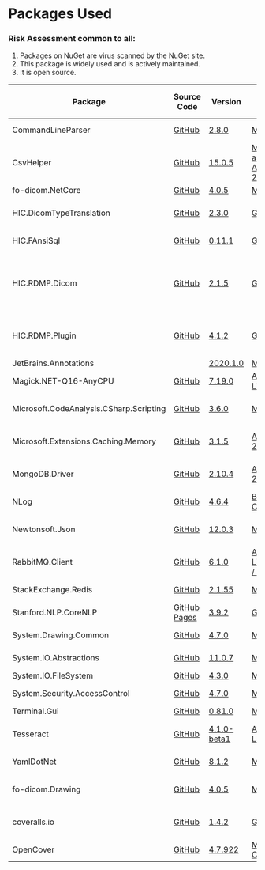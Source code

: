 

# Packages Used

### Risk Assessment common to all:
1. Packages on NuGet are virus scanned by the NuGet site.
2. This package is widely used and is actively maintained.
3. It is open source.

| Package | Source Code | Version | License | Purpose | Additional Risk Assessment |
| ------- | ------------| --------| ------- | ------- | -------------------------- |
| CommandLineParser | [GitHub](https://github.com/commandlineparser/commandline) | [2.8.0](https://www.nuget.org/packages/CommandLineParser/2.8.0) | [MIT](https://opensource.org/licenses/MIT)| Command line argument parsing |  |
| CsvHelper | [GitHub](https://github.com/JoshClose/CsvHelper) | [15.0.5](https://www.nuget.org/packages/CsvHelper/15.0.5) | [MS-PL and Apache 2.0](https://github.com/JoshClose/CsvHelper/blob/master/LICENSE.txt)| Writting reports out to CSV reports | |
| fo-dicom.NetCore | [GitHub](https://github.com/fo-dicom/fo-dicom) | [4.0.5](https://www.nuget.org/packages/fo-dicom.NetCore/4.0.5) | [MS-PL](https://opensource.org/licenses/MS-PL) | | |
| HIC.DicomTypeTranslation | [GitHub](https://github.com/HicServices/DicomTypeTranslation) | [2.3.0](https://www.nuget.org/packages/HIC.DicomTypeTranslation/2.3.0) | [GPL 3.0](https://www.gnu.org/licenses/gpl-3.0.html) | Translate dicom types into C# / database types | |
| HIC.FAnsiSql | [GitHub](https://github.com/HicServices/FansiSql) | [0.11.1](https://www.nuget.org/packages/HIC.FAnsiSql/0.11.1) | [GPL 3.0](https://www.gnu.org/licenses/gpl-3.0.html) | Database abstraction layer | |
| HIC.RDMP.Dicom | [GitHub](https://github.com/HicServices/RdmpDicom) | [2.1.5](https://www.nuget.org/packages/HIC.RDMP.Dicom/2.1.5) | [GPL 3.0](https://www.gnu.org/licenses/gpl-3.0.html) | RDMP Plugin containing data load / pipeline components for imaging, reading dicom files etc | |
| HIC.RDMP.Plugin | [GitHub](https://github.com/HicServices/RDMP) | [4.1.2](https://www.nuget.org/packages/HIC.RDMP.Plugin/4.1.2) | [GPL 3.0](https://www.gnu.org/licenses/gpl-3.0.html) | Interact with RDMP objects, base classes for plugin components etc | |
| JetBrains.Annotations | | [2020.1.0](https://www.nuget.org/packages/JetBrains.Annotations/2020.1.0) |[MIT](https://opensource.org/licenses/MIT) | Static analysis tool | |
| Magick.NET-Q16-AnyCPU | [GitHub](https://github.com/dlemstra/Magick.NET) | [7.19.0](https://www.nuget.org/packages/Magick.NET-Q16-AnyCPU/7.19.0) | [Apache License v2](https://github.com/dlemstra/Magick.NET/blob/master/License.txt) | The .NET library for [ImageMagick](https://imagemagick.org/index.php) | |
| Microsoft.CodeAnalysis.CSharp.Scripting | [GitHub](https://github.com/dotnet/roslyn) | [3.6.0](https://www.nuget.org/packages/Microsoft.CodeAnalysis.CSharp.Scripting/3.6.0) | [MIT](https://opensource.org/licenses/MIT)  | Supports dynamic rules for cohort extraction logic | |
| Microsoft.Extensions.Caching.Memory | [GitHub](https://github.com/dotnet/extensions) | [3.1.5](https://www.nuget.org/packages/Microsoft.Extensions.Caching.Memory/3.1.5) | [Apache 2.0](https://www.nuget.org/packages/Microsoft.Extensions.Caching.Memory/3.1.5/License) | Caching ID mappings retrieved from Redis/MySQL |
| MongoDB.Driver | [GitHub](https://github.com/mongodb/mongo-csharp-driver) |[2.10.4](https://www.nuget.org/packages/MongoDB.Driver/2.10.4)|  [Apache 2.0](https://www.nuget.org/packages/MongoDB.Driver/2.10.4/License) | For writting/reading dicom tags into MongoDb databases|
| NLog | [GitHub](https://github.com/NLog/NLog) | [4.6.4](https://www.nuget.org/packages/NLog/4.6.4) | [BSD 3-Clause](https://github.com/NLog/NLog/blob/dev/LICENSE.txt) | Flexible user configurable logging | |
| Newtonsoft.Json | [GitHub](https://github.com/JamesNK/Newtonsoft.Json) | [12.0.3](https://www.nuget.org/packages/Newtonsoft.Json/12.0.3) | [MIT](https://opensource.org/licenses/MIT) | Serialization of objects for sharing/transmission |
| RabbitMQ.Client | [GitHub](https://github.com/rabbitmq/rabbitmq-dotnet-client) | [6.1.0](https://www.nuget.org/packages/RabbitMQ.Client/6.1.0) | [Apache License v2 / MPL 1.1](https://github.com/rabbitmq/rabbitmq-dotnet-client/blob/master/LICENSE) | Handles messaging between microservices | |
| StackExchange.Redis | [GitHub](https://github.com/StackExchange/StackExchange.Redis) | [2.1.55](https://www.nuget.org/packages/StackExchange.Redis/2.1.55) |[MIT](https://opensource.org/licenses/MIT) | Required for RedisSwapper | |
| Stanford.NLP.CoreNLP | [GitHub Pages](https://sergey-tihon.github.io/Stanford.NLP.NET/) | [3.9.2](https://www.nuget.org/packages/Stanford.NLP.CoreNLP/3.9.2) | [GNU v2](https://github.com/sergey-tihon/Stanford.NLP.NET/blob/master/LICENSE.txt)| Name / Organisation detection in text | |
| System.Drawing.Common | [GitHub](https://github.com/dotnet/corefx) | [4.7.0](https://www.nuget.org/packages/System.Drawing.Common/4.7.0) | [MIT](https://opensource.org/licenses/MIT)  | Supports reading pixel data | |
| System.IO.Abstractions | [GitHub](https://github.com/System-IO-Abstractions/System.IO.Abstractions) | [11.0.7](https://www.nuget.org/packages/System.IO.Abstractions/11.0.7) | [MIT](https://opensource.org/licenses/MIT) | Makes file system injectable in tests | |
| System.IO.FileSystem | [GitHub](https://github.com/dotnet/corefx) | [4.3.0](https://www.nuget.org/packages/System.IO.FileSystem/4.3.0) |[MIT](https://opensource.org/licenses/MIT)  | File I/O | |
| System.Security.AccessControl | [GitHub](https://github.com/dotnet/corefx) | [4.7.0](https://www.nuget.org/packages/System.Security.AccessControl/4.7.0) |[MIT](https://opensource.org/licenses/MIT)  | File access perimssions| |
| Terminal.Gui | [GitHub](https://github.com/migueldeicaza/gui.cs/) | [0.81.0](https://www.nuget.org/packages/Terminal.Gui/0.81.0) |[MIT](https://opensource.org/licenses/MIT) | Console GUI library | |
| Tesseract | [GitHub](https://github.com/charlesw/tesseract/) | [4.1.0-beta1](https://www.nuget.org/packages/Tesseract/4.1.0-beta1) |[Apache License v2](https://github.com/charlesw/tesseract/blob/master/LICENSE.txt)  | Optical Character Recognition in Dicom Pixel data| |
| YamlDotNet | [GitHub](https://github.com/aaubry/YamlDotNet)  | [8.1.2](https://www.nuget.org/packages/YamlDotNet/8.1.2) | [MIT](https://opensource.org/licenses/MIT) |Loading configuration files|
| fo-dicom.Drawing | [GitHub](https://github.com/fo-dicom/fo-dicom) | [4.0.5](https://www.nuget.org/packages/fo-Dicom.Drawing/4.0.5) | [MS-PL](https://opensource.org/licenses/MS-PL)| Support library for reading DICOM pixel data | |
| coveralls.io | [GitHub](https://github.com/coveralls-net/coveralls.net) | [1.4.2](https://www.nuget.org/packages/coveralls.io/1.4.2) | [GNU](https://github.com/coveralls-net/coveralls.net#license)| Uploader for dot net coverage reports to Coveralls.io | |
| OpenCover | [GitHub](https://github.com/OpenCover/opencover) | [4.7.922](https://www.nuget.org/packages/OpenCover/4.7.922) |[MIT Compatible](https://github.com/OpenCover/opencover/blob/master/LICENSE)  | Calculates code coverage for tests| |
